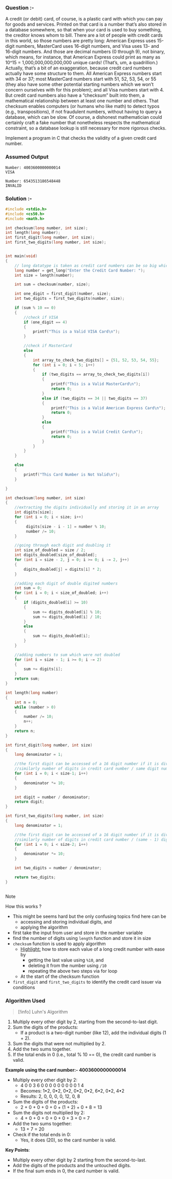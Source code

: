 ### Question :-

A credit (or debit) card, of course, is a plastic card with which you can pay for goods and services. Printed on that card is a number that’s also stored in a database somewhere, so that when your card is used to buy something, the creditor knows whom to bill. There are a lot of people with credit cards in this world, so those numbers are pretty long: American Express uses 15-digit numbers, MasterCard uses 16-digit numbers, and Visa uses 13- and 16-digit numbers. And those are decimal numbers (0 through 9), not binary, which means, for instance, that American Express could print as many as 10^15 = 1,000,000,000,000,000 unique cards! (That’s, um, a quadrillion.)
Actually, that’s a bit of an exaggeration, because credit card numbers actually have some structure to them. All American Express numbers start with 34 or 37; most MasterCard numbers start with 51, 52, 53, 54, or 55 (they also have some other potential starting numbers which we won’t concern ourselves with for this problem); and all Visa numbers start with 4. But credit card numbers also have a “checksum” built into them, a mathematical relationship between at least one number and others. That checksum enables computers (or humans who like math) to detect typos (e.g., transpositions), if not fraudulent numbers, without having to query a database, which can be slow. Of course, a dishonest mathematician could certainly craft a fake number that nonetheless respects the mathematical constraint, so a database lookup is still necessary for more rigorous checks.

Implement a program in C that checks the validity of a given credit card number.

### Assumed Output

```
Number: 4003600000000014
VISA

Number: 6543513186548448
INVALID
```

### Solution :-

```c
#include <stdio.h>
#include <cs50.h>
#include <math.h>

int checksum(long number, int size);
int length(long number);
int first_digit(long number, int size);
int first_two_digits(long number, int size);


int main(void)
{
    // long datatype is taken as credit card numbers can be so big which will be too much for integer datatype to store
    long number = get_long("Enter the Credit Card Number: ");
    int size = length(number);

    int sum = checksum(number, size);

    int one_digit = first_digit(number, size);
    int two_digits = first_two_digits(number, size);

    if (sum % 10 == 0)
    {
        //check if VISA
        if (one_digit == 4)
        {
            printf("This is a Valid VISA Card\n");
        }

        //check if MasterCard
        else
        {
            int array_to_check_two_digits[] = {51, 52, 53, 54, 55};
            for (int i = 0; i < 5; i++)
            {
                if (two_digits == array_to_check_two_digits[i])
                {
                    printf("This is a Valid MasterCard\n");
                    return 0;
                }
                else if (two_digits == 34 || two_digits == 37)
                {
                    printf("This is a Valid American Express Card\n");
                    return 0;
                }
                else
                {
                    printf("This is a Valid Credit Card\n");
                    return 0;
                }
            }
        }
    }

    else
    {
        printf("This Card Number is Not Valid\n");
    }

}

int checksum(long number, int size)
{
    //extracting the digits individually and storing it in an array
    int digits[size];
    for (int i = 0; i < size; i++)
    {
         digits[size - i - 1] = number % 10;
         number /= 10;
    }

    //going through each digit and doubling it
    int size_of_doubled = size / 2;
    int digits_doubled[size_of_doubled];
    for (int i = size - 2, j = 0; i >= 0; i -= 2, j++)
    {
        digits_doubled[j] = digits[i] * 2;
    }

    //adding each digit of double digited numbers
    int sum = 0;
    for (int i = 0; i < size_of_doubled; i++)
    {
        if (digits_doubled[i] >= 10)
        {
            sum += digits_doubled[i] % 10;
            sum += digits_doubled[i] / 10;
        }
        else
        {
            sum += digits_doubled[i];
        }
    }

    //adding numbers to sum which were not doubled
    for (int i = size - 1; i >= 0; i -= 2)
    {
        sum += digits[i];
    }
    return sum;
}

int length(long number)
{
    int n = 0;
    while (number > 0)
    {
        number /= 10;
        n++;
    }
    return n;
}

int first_digit(long number, int size)
{
    long denominator = 1;

    //the first digit can be accessed of a 16 digit number if it is divided by 1 with 15 zeros
    //similarly number of digits in credit card number / same digit number with all zeroes and 1 at the start
    for (int i = 0; i < size-1; i++)
    {
        denominator *= 10;
    }

    int digit = number / denominator;
    return digit;
}

int first_two_digits(long number, int size)
{
    long denominator = 1;

    //the first digit can be accessed of a 16 digit number if it is divided by 1 with 14 zeros
    //similarly number of digits in credit card number / (same - 1) digit number with a zeroes and 1 at the start
    for (int i = 0; i < size-2; i++)
    {
        denominator *= 10;
    }

    int two_digits = number / denominator;

    return two_digits;
}



```

> [!NOTE]
> How this works ?

- This might be seems hard but the only confusing topics find here can be
  - accessing and storing individual digits, and
  - applying the algorithm
- first take the input from user and store in the number variable
- find the number of digits using `length` function and store it in size
- `checksum` function is used to apply algorithm
  - <u>Highlight:</u> how to store each value of a long credit number with ease by
    - getting the last value using `%10`, and
    - deleting it from the number using `/10`
    - repeating the above two steps via for loop
  - At the start of the checksum function
- `first_digit` and `first_two_digits` to identify the credit card issuer via conditions

### Algorithm Used

> [!info] Luhn's Algorithm

1. Multiply every other digit by 2, starting from the second-to-last digit.
2. Sum the digits of the products:
   - If a product is a two-digit number (like 12), add the individual digits (1 + 2).
3. Sum the digits that were not multiplied by 2.
4. Add the two sums together.
5. If the total ends in 0 (i.e., total % 10 == 0), the credit card number is valid.

**Example using the card number:- 4003600000000014**

- Multiply every other digit by 2:
  - 4 0 0 3 6 0 0 0 0 0 0 0 0 0 1 4
  - Becomes: 1•2, 0•2, 0•2, 0•2, 0•2, 6•2, 0•2, 4•2
  - Results: 2, 0, 0, 0, 0, 12, 0, 8
- Sum the digits of the products:
  - 2 + 0 + 0 + 0 + 0 + (1 + 2) + 0 + 8 = 13
- Sum the digits not multiplied by 2:
  - 4 + 0 + 0 + 0 + 0 + 0 + 3 + 0 = 7
- Add the two sums together:
  - 13 + 7 = 20
- Check if the total ends in 0:
  - Yes, it does (20), so the card number is valid.

**Key Points**:

- Multiply every other digit by 2 starting from the second-to-last.
- Add the digits of the products and the untouched digits.
- If the final sum ends in 0, the card number is valid.
